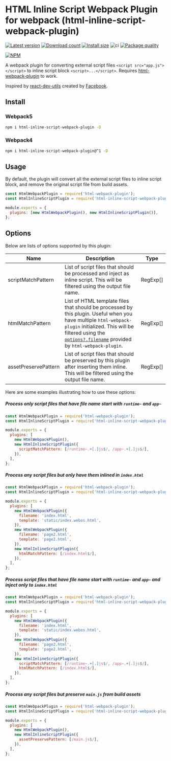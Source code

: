 # HTML Inline Script Webpack Plugin for webpack (html-inline-script-webpack-plugin)

[![Latest version](https://img.shields.io/github/v/release/icelam/html-inline-script-webpack-plugin.svg?sort=semver&label=latest)](https://github.com/icelam/html-inline-script-webpack-plugin/releases)
[![Download count](https://img.shields.io/npm/dm/html-inline-script-webpack-plugin)](https://www.npmjs.com/package/html-inline-script-webpack-plugin)
[![Install size](https://packagephobia.com/badge?p=html-inline-script-webpack-plugin)](https://packagephobia.com/result?p=html-inline-script-webpack-plugin)
![ci](https://github.com/icelam/html-inline-script-webpack-plugin/workflows/ci/badge.svg)
[![Package quality](https://npm.packagequality.com/shield/html-inline-script-webpack-plugin.svg)](https://packagequality.com/#?package=html-inline-script-webpack-plugin)

[![NPM](https://nodei.co/npm/html-inline-script-webpack-plugin.png?compact=true)](https://npmjs.org/package/html-inline-script-webpack-plugin)

A webpack plugin for converting external script files `<script src="app.js"></script>` to inline script block `<script>...</script>`. Requires [html-webpack-plugin](https://github.com/jantimon/html-webpack-plugin) to work.

Inspired by [react-dev-utils](https://github.com/facebook/create-react-app/blob/master/packages/react-dev-utils/InlineChunkHtmlPlugin.js) created by [Facebook](https://github.com/facebook/).

## Install

### Webpack5

```bash
npm i html-inline-script-webpack-plugin -D
```

### Webpack4

```bash
npm i html-inline-script-webpack-plugin@^1 -D
```

## Usage

By default, the plugin will convert all the external script files to inline script block, and remove the original script file from build assets.

```js
const HtmlWebpackPlugin = require('html-webpack-plugin');
const HtmlInlineScriptPlugin = require('html-inline-script-webpack-plugin');

module.exports = {
  plugins: [new HtmlWebpackPlugin(), new HtmlInlineScriptPlugin()],
};
```

## Options

Below are lists of options supported by this plugin:

| Name               | Description                                                                                                                                                                                                                                                                             | Type     |
| ------------------ | --------------------------------------------------------------------------------------------------------------------------------------------------------------------------------------------------------------------------------------------------------------------------------------- | -------- |
| scriptMatchPattern | List of script files that should be processed and inject as inline script. This will be filtered using the output file name.                                                                                                                                                     | RegExp[] |
| htmlMatchPattern   | List of HTML template files that should be processed by this plugin. Useful when you have multiple `html-webpack-plugin` initialized. This will be filtered using the [`options?.filename`](https://github.com/jantimon/html-webpack-plugin#options) provided by `html-webpack-plugin`. | RegExp[] |
| assetPreservePattern  | List of script files that should be preserved by this plugin after inserting them inline. This will be filtered using the output file name. | RegExp[] |

Here are some examples illustrating how to use these options:

##### Process only script files that have file name start with `runtime~` and `app~`

```js
const HtmlWebpackPlugin = require('html-webpack-plugin');
const HtmlInlineScriptPlugin = require('html-inline-script-webpack-plugin');

module.exports = {
  plugins: [
    new HtmlWebpackPlugin(),
    new HtmlInlineScriptPlugin({
      scriptMatchPattern: [/runtime~.+[.]js$/, /app~.+[.]js$/],
    }),
  ],
};
```

##### Process any script files but only have them inlined in `index.html`

```js
const HtmlWebpackPlugin = require('html-webpack-plugin');
const HtmlInlineScriptPlugin = require('html-inline-script-webpack-plugin');

module.exports = {
  plugins: [
    new HtmlWebpackPlugin({
      filename: 'index.html',
      template: 'static/index.webos.html',
    }),
    new HtmlWebpackPlugin({
      filename: 'page2.html',
      template: 'page2.html',
    }),
    new HtmlInlineScriptPlugin({
      htmlMatchPattern: [/index.html$/],
    }),
  ],
};
```

##### Process script files that have file name start with `runtime~` and `app~` and inject only to `index.html`

```js
const HtmlWebpackPlugin = require('html-webpack-plugin');
const HtmlInlineScriptPlugin = require('html-inline-script-webpack-plugin');

module.exports = {
  plugins: [
    new HtmlWebpackPlugin({
      filename: 'index.html',
      template: 'static/index.webos.html',
    }),
    new HtmlWebpackPlugin({
      filename: 'page2.html',
      template: 'page2.html',
    }),
    new HtmlInlineScriptPlugin({
      scriptMatchPattern: [/runtime~.+[.]js$/, /app~.+[.]js$/],
      htmlMatchPattern: [/index.html$/],
    }),
  ],
};
```
##### Process any script files but preserve `main.js` from build assets

```js
const HtmlWebpackPlugin = require('html-webpack-plugin');
const HtmlInlineScriptPlugin = require('html-inline-script-webpack-plugin');

module.exports = {
  plugins: [
    new HtmlWebpackPlugin(),
    new HtmlInlineScriptPlugin({
      assetPreservePattern: [/main.js$/],
    }),
  ],
};
```
